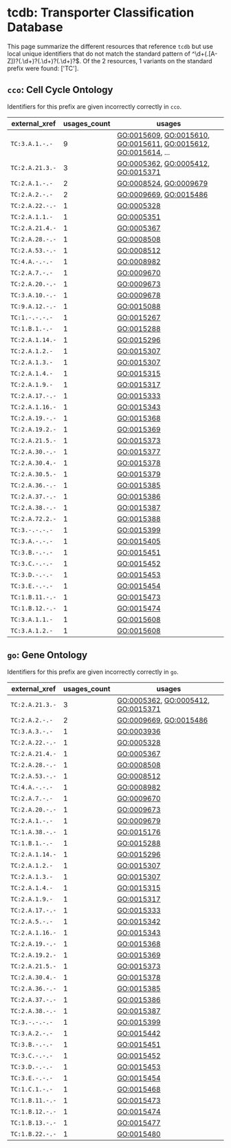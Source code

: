 # tcdb: Transporter Classification Database

This page summarize the different resources that reference `tcdb`
but use local unique identifiers that do not match the standard pattern of
^\d+(\.[A-Z])?(\.\d+)?(\.\d+)?(\.\d+)?$. Of the 2 resources,
1 variants on the standard prefix were found: ['TC'].

## `cco`: Cell Cycle Ontology

Identifiers for this prefix are given incorrectly correctly in `cco`.

| external_xref   |   usages_count | usages                                                                                                                                                                                                                                                   |
|-----------------|----------------|----------------------------------------------------------------------------------------------------------------------------------------------------------------------------------------------------------------------------------------------------------|
| `TC:3.A.1.-.-`  |              9 | [GO:0015609](https://bioregistry.io/GO:0015609), [GO:0015610](https://bioregistry.io/GO:0015610), [GO:0015611](https://bioregistry.io/GO:0015611), [GO:0015612](https://bioregistry.io/GO:0015612), [GO:0015614](https://bioregistry.io/GO:0015614), ... |
| `TC:2.A.21.3.-` |              3 | [GO:0005362](https://bioregistry.io/GO:0005362), [GO:0005412](https://bioregistry.io/GO:0005412), [GO:0015371](https://bioregistry.io/GO:0015371)                                                                                                        |
| `TC:2.A.1.-.-`  |              2 | [GO:0008524](https://bioregistry.io/GO:0008524), [GO:0009679](https://bioregistry.io/GO:0009679)                                                                                                                                                         |
| `TC:2.A.2.-.-`  |              2 | [GO:0009669](https://bioregistry.io/GO:0009669), [GO:0015486](https://bioregistry.io/GO:0015486)                                                                                                                                                         |
| `TC:2.A.22.-.-` |              1 | [GO:0005328](https://bioregistry.io/GO:0005328)                                                                                                                                                                                                          |
| `TC:2.A.1.1.-`  |              1 | [GO:0005351](https://bioregistry.io/GO:0005351)                                                                                                                                                                                                          |
| `TC:2.A.21.4.-` |              1 | [GO:0005367](https://bioregistry.io/GO:0005367)                                                                                                                                                                                                          |
| `TC:2.A.28.-.-` |              1 | [GO:0008508](https://bioregistry.io/GO:0008508)                                                                                                                                                                                                          |
| `TC:2.A.53.-.-` |              1 | [GO:0008512](https://bioregistry.io/GO:0008512)                                                                                                                                                                                                          |
| `TC:4.A.-.-.-`  |              1 | [GO:0008982](https://bioregistry.io/GO:0008982)                                                                                                                                                                                                          |
| `TC:2.A.7.-.-`  |              1 | [GO:0009670](https://bioregistry.io/GO:0009670)                                                                                                                                                                                                          |
| `TC:2.A.20.-.-` |              1 | [GO:0009673](https://bioregistry.io/GO:0009673)                                                                                                                                                                                                          |
| `TC:3.A.10.-.-` |              1 | [GO:0009678](https://bioregistry.io/GO:0009678)                                                                                                                                                                                                          |
| `TC:9.A.12.-.-` |              1 | [GO:0015088](https://bioregistry.io/GO:0015088)                                                                                                                                                                                                          |
| `TC:1.-.-.-.-`  |              1 | [GO:0015267](https://bioregistry.io/GO:0015267)                                                                                                                                                                                                          |
| `TC:1.B.1.-.-`  |              1 | [GO:0015288](https://bioregistry.io/GO:0015288)                                                                                                                                                                                                          |
| `TC:2.A.1.14.-` |              1 | [GO:0015296](https://bioregistry.io/GO:0015296)                                                                                                                                                                                                          |
| `TC:2.A.1.2.-`  |              1 | [GO:0015307](https://bioregistry.io/GO:0015307)                                                                                                                                                                                                          |
| `TC:2.A.1.3.-`  |              1 | [GO:0015307](https://bioregistry.io/GO:0015307)                                                                                                                                                                                                          |
| `TC:2.A.1.4.-`  |              1 | [GO:0015315](https://bioregistry.io/GO:0015315)                                                                                                                                                                                                          |
| `TC:2.A.1.9.-`  |              1 | [GO:0015317](https://bioregistry.io/GO:0015317)                                                                                                                                                                                                          |
| `TC:2.A.17.-.-` |              1 | [GO:0015333](https://bioregistry.io/GO:0015333)                                                                                                                                                                                                          |
| `TC:2.A.1.16.-` |              1 | [GO:0015343](https://bioregistry.io/GO:0015343)                                                                                                                                                                                                          |
| `TC:2.A.19.-.-` |              1 | [GO:0015368](https://bioregistry.io/GO:0015368)                                                                                                                                                                                                          |
| `TC:2.A.19.2.-` |              1 | [GO:0015369](https://bioregistry.io/GO:0015369)                                                                                                                                                                                                          |
| `TC:2.A.21.5.-` |              1 | [GO:0015373](https://bioregistry.io/GO:0015373)                                                                                                                                                                                                          |
| `TC:2.A.30.-.-` |              1 | [GO:0015377](https://bioregistry.io/GO:0015377)                                                                                                                                                                                                          |
| `TC:2.A.30.4.-` |              1 | [GO:0015378](https://bioregistry.io/GO:0015378)                                                                                                                                                                                                          |
| `TC:2.A.30.5.-` |              1 | [GO:0015379](https://bioregistry.io/GO:0015379)                                                                                                                                                                                                          |
| `TC:2.A.36.-.-` |              1 | [GO:0015385](https://bioregistry.io/GO:0015385)                                                                                                                                                                                                          |
| `TC:2.A.37.-.-` |              1 | [GO:0015386](https://bioregistry.io/GO:0015386)                                                                                                                                                                                                          |
| `TC:2.A.38.-.-` |              1 | [GO:0015387](https://bioregistry.io/GO:0015387)                                                                                                                                                                                                          |
| `TC:2.A.72.2.-` |              1 | [GO:0015388](https://bioregistry.io/GO:0015388)                                                                                                                                                                                                          |
| `TC:3.-.-.-.-`  |              1 | [GO:0015399](https://bioregistry.io/GO:0015399)                                                                                                                                                                                                          |
| `TC:3.A.-.-.-`  |              1 | [GO:0015405](https://bioregistry.io/GO:0015405)                                                                                                                                                                                                          |
| `TC:3.B.-.-.-`  |              1 | [GO:0015451](https://bioregistry.io/GO:0015451)                                                                                                                                                                                                          |
| `TC:3.C.-.-.-`  |              1 | [GO:0015452](https://bioregistry.io/GO:0015452)                                                                                                                                                                                                          |
| `TC:3.D.-.-.-`  |              1 | [GO:0015453](https://bioregistry.io/GO:0015453)                                                                                                                                                                                                          |
| `TC:3.E.-.-.-`  |              1 | [GO:0015454](https://bioregistry.io/GO:0015454)                                                                                                                                                                                                          |
| `TC:1.B.11.-.-` |              1 | [GO:0015473](https://bioregistry.io/GO:0015473)                                                                                                                                                                                                          |
| `TC:1.B.12.-.-` |              1 | [GO:0015474](https://bioregistry.io/GO:0015474)                                                                                                                                                                                                          |
| `TC:3.A.1.1.-`  |              1 | [GO:0015608](https://bioregistry.io/GO:0015608)                                                                                                                                                                                                          |
| `TC:3.A.1.2.-`  |              1 | [GO:0015608](https://bioregistry.io/GO:0015608)                                                                                                                                                                                                          |

## `go`: Gene Ontology

Identifiers for this prefix are given incorrectly correctly in `go`.

| external_xref   |   usages_count | usages                                                                                                                                            |
|-----------------|----------------|---------------------------------------------------------------------------------------------------------------------------------------------------|
| `TC:2.A.21.3.-` |              3 | [GO:0005362](https://bioregistry.io/GO:0005362), [GO:0005412](https://bioregistry.io/GO:0005412), [GO:0015371](https://bioregistry.io/GO:0015371) |
| `TC:2.A.2.-.-`  |              2 | [GO:0009669](https://bioregistry.io/GO:0009669), [GO:0015486](https://bioregistry.io/GO:0015486)                                                  |
| `TC:3.A.3.-.-`  |              1 | [GO:0003936](https://bioregistry.io/GO:0003936)                                                                                                   |
| `TC:2.A.22.-.-` |              1 | [GO:0005328](https://bioregistry.io/GO:0005328)                                                                                                   |
| `TC:2.A.21.4.-` |              1 | [GO:0005367](https://bioregistry.io/GO:0005367)                                                                                                   |
| `TC:2.A.28.-.-` |              1 | [GO:0008508](https://bioregistry.io/GO:0008508)                                                                                                   |
| `TC:2.A.53.-.-` |              1 | [GO:0008512](https://bioregistry.io/GO:0008512)                                                                                                   |
| `TC:4.A.-.-.-`  |              1 | [GO:0008982](https://bioregistry.io/GO:0008982)                                                                                                   |
| `TC:2.A.7.-.-`  |              1 | [GO:0009670](https://bioregistry.io/GO:0009670)                                                                                                   |
| `TC:2.A.20.-.-` |              1 | [GO:0009673](https://bioregistry.io/GO:0009673)                                                                                                   |
| `TC:2.A.1.-.-`  |              1 | [GO:0009679](https://bioregistry.io/GO:0009679)                                                                                                   |
| `TC:1.A.38.-.-` |              1 | [GO:0015176](https://bioregistry.io/GO:0015176)                                                                                                   |
| `TC:1.B.1.-.-`  |              1 | [GO:0015288](https://bioregistry.io/GO:0015288)                                                                                                   |
| `TC:2.A.1.14.-` |              1 | [GO:0015296](https://bioregistry.io/GO:0015296)                                                                                                   |
| `TC:2.A.1.2.-`  |              1 | [GO:0015307](https://bioregistry.io/GO:0015307)                                                                                                   |
| `TC:2.A.1.3.-`  |              1 | [GO:0015307](https://bioregistry.io/GO:0015307)                                                                                                   |
| `TC:2.A.1.4.-`  |              1 | [GO:0015315](https://bioregistry.io/GO:0015315)                                                                                                   |
| `TC:2.A.1.9.-`  |              1 | [GO:0015317](https://bioregistry.io/GO:0015317)                                                                                                   |
| `TC:2.A.17.-.-` |              1 | [GO:0015333](https://bioregistry.io/GO:0015333)                                                                                                   |
| `TC:2.A.5.-.-`  |              1 | [GO:0015342](https://bioregistry.io/GO:0015342)                                                                                                   |
| `TC:2.A.1.16.-` |              1 | [GO:0015343](https://bioregistry.io/GO:0015343)                                                                                                   |
| `TC:2.A.19.-.-` |              1 | [GO:0015368](https://bioregistry.io/GO:0015368)                                                                                                   |
| `TC:2.A.19.2.-` |              1 | [GO:0015369](https://bioregistry.io/GO:0015369)                                                                                                   |
| `TC:2.A.21.5.-` |              1 | [GO:0015373](https://bioregistry.io/GO:0015373)                                                                                                   |
| `TC:2.A.30.4.-` |              1 | [GO:0015378](https://bioregistry.io/GO:0015378)                                                                                                   |
| `TC:2.A.36.-.-` |              1 | [GO:0015385](https://bioregistry.io/GO:0015385)                                                                                                   |
| `TC:2.A.37.-.-` |              1 | [GO:0015386](https://bioregistry.io/GO:0015386)                                                                                                   |
| `TC:2.A.38.-.-` |              1 | [GO:0015387](https://bioregistry.io/GO:0015387)                                                                                                   |
| `TC:3.-.-.-.-`  |              1 | [GO:0015399](https://bioregistry.io/GO:0015399)                                                                                                   |
| `TC:3.A.2.-.-`  |              1 | [GO:0015442](https://bioregistry.io/GO:0015442)                                                                                                   |
| `TC:3.B.-.-.-`  |              1 | [GO:0015451](https://bioregistry.io/GO:0015451)                                                                                                   |
| `TC:3.C.-.-.-`  |              1 | [GO:0015452](https://bioregistry.io/GO:0015452)                                                                                                   |
| `TC:3.D.-.-.-`  |              1 | [GO:0015453](https://bioregistry.io/GO:0015453)                                                                                                   |
| `TC:3.E.-.-.-`  |              1 | [GO:0015454](https://bioregistry.io/GO:0015454)                                                                                                   |
| `TC:1.C.1.-.-`  |              1 | [GO:0015468](https://bioregistry.io/GO:0015468)                                                                                                   |
| `TC:1.B.11.-.-` |              1 | [GO:0015473](https://bioregistry.io/GO:0015473)                                                                                                   |
| `TC:1.B.12.-.-` |              1 | [GO:0015474](https://bioregistry.io/GO:0015474)                                                                                                   |
| `TC:1.B.13.-.-` |              1 | [GO:0015477](https://bioregistry.io/GO:0015477)                                                                                                   |
| `TC:1.B.22.-.-` |              1 | [GO:0015480](https://bioregistry.io/GO:0015480)                                                                                                   |

